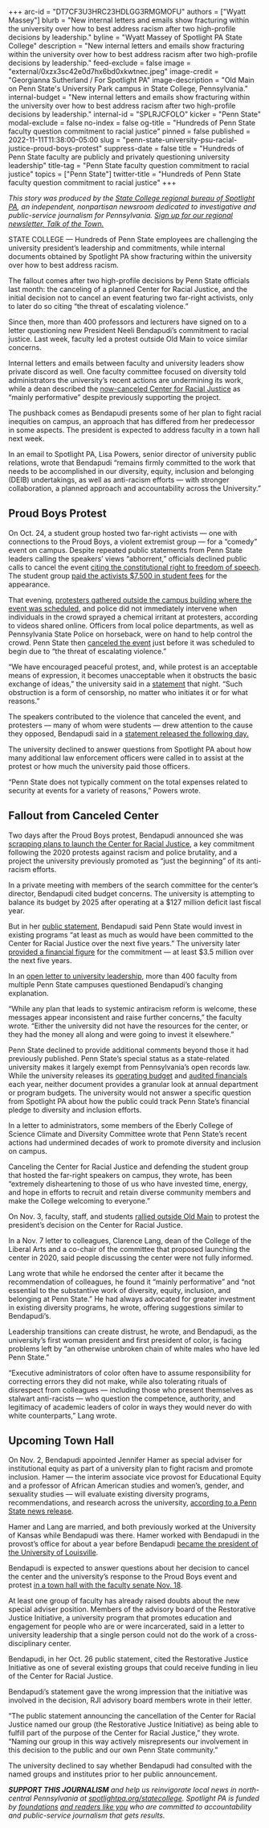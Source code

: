 +++
arc-id = "DT7CF3U3HRC23HDLGG3RMGMOFU"
authors = ["Wyatt Massey"]
blurb = "New internal letters and emails show fracturing within the university over how to best address racism after two high-profile decisions by leadership."
byline = "Wyatt Massey of Spotlight PA State College"
description = "New internal letters and emails show fracturing within the university over how to best address racism after two high-profile decisions by leadership."
feed-exclude = false
image = "external/0xzx3sc42e0d7hx6bd0xkwtnec.jpeg"
image-credit = "Georgianna Sutherland / For Spotlight PA"
image-description = "Old Main on Penn State's University Park campus in State College, Pennsylvania."
internal-budget = "New internal letters and emails show fracturing within the university over how to best address racism after two high-profile decisions by leadership."
internal-id = "SPLRJCFOLO"
kicker = "Penn State"
modal-exclude = false
no-index = false
og-title = "Hundreds of Penn State faculty question commitment to racial justice"
pinned = false
published = 2022-11-11T11:38:00-05:00
slug = "penn-state-university-psu-racial-justice-proud-boys-protest"
suppress-date = false
title = "Hundreds of Penn State faculty are publicly and privately questioning university leadership"
title-tag = "Penn State faculty question commitment to racial justice"
topics = ["Penn State"]
twitter-title = "Hundreds of Penn State faculty question commitment to racial justice"
+++

<i>This story was produced by the </i><a href="https://www.spotlightpa.org/statecollege"><i>State College regional bureau of Spotlight PA</i></a><i>, an independent, nonpartisan newsroom dedicated to investigative and public-service journalism for Pennsylvania. </i><a href="https://www.spotlightpa.org/newsletters/talkofthetown"><i>Sign up for our regional newsletter, Talk of the Town.</i></a>

STATE COLLEGE — Hundreds of Penn State employees are challenging the university president’s leadership and commitments, while internal documents obtained by Spotlight PA show fracturing within the university over how to best address racism.

The fallout comes after two high-profile decisions by Penn State officials last month: the canceling of a planned Center for Racial Justice, and the initial decision not to cancel an event featuring two far-right activists, only to later do so citing “the threat of escalating violence.”

Since then, more than 400 professors and lecturers have signed on to a letter questioning new President Neeli Bendapudi’s commitment to racial justice. Last week, faculty led a protest outside Old Main to voice similar concerns.

Internal letters and emails between faculty and university leaders show private discord as well. One faculty committee focused on diversity told administrators the university’s recent actions are undermining its work, while a dean described the <a href="https://www.spotlightpa.org/statecollege/2022/10/penn-state-psu-center-racial-justice-bendapudi/">now-canceled Center for Racial Justice</a> as “mainly performative” despite previously supporting the project.

<script src="https://www.spotlightpa.org/embed.js" async></script><div data-spl-embed-version="1" data-spl-src="https://www.spotlightpa.org/embeds/newsletter/?cta=Sign%20up%20for%20our%20new%20regional%20newsletter%2C%20%3Cb%3ETalk%20of%20the%20Town%3C%2Fb%3E%2C%20and%20get%20all%20the%20news%20and%20notes%20from%20State%20College%20and%20north-central%20PA.&button=Sign%20Up%20Now&preselect=state_college&eyebrow=DON'T%20MISS%20A%20BEAT"></div>

The pushback comes as Bendapudi presents some of her plan to fight racial inequities on campus, an approach that has differed from her predecessor in some aspects. The president is expected to address faculty in a town hall next week.

In an email to Spotlight PA, Lisa Powers, senior director of university public relations, wrote that Bendapudi “remains firmly committed to the work that needs to be accomplished in our diversity, equity, inclusion and belonging (DEIB) undertakings, as well as anti-racism efforts — with stronger collaboration, a planned approach and accountability across the University.”

## Proud Boys Protest

On Oct. 24, a student group hosted two far-right activists — one with connections to the Proud Boys, a violent extremist group — for a “comedy” event on campus. Despite repeated public statements from Penn State leaders calling the speakers’ views “abhorrent,” officials declined public calls to cancel the event <a href="https://web.archive.org/20230804182907/https://www.centredaily.com/news/local/education/penn-state/article267715632.html">citing the constitutional right to freedom of speech</a>. The student group <a href="https://web.archive.org/20220930191154/http://pennstateupac.org/wp-content/uploads/2022/09/9-6-22-Minutes.pdf">paid the activists $7,500 in student fees</a> for the appearance.

That evening, <a href="https://www.centredaily.com/news/local/education/penn-state/article267845797.html">protesters gathered outside the campus building where the event was scheduled</a>, and police did not immediately intervene when individuals in the crowd sprayed a chemical irritant at protesters, according to videos shared online. Officers from local police departments, as well as Pennsylvania State Police on horseback, were on hand to help control the crowd. Penn State then <a href="https://www.psu.edu/news/story/threat-violence-causes-university-police-cancel-tonights-event">canceled the event</a> just before it was scheduled to begin due to “the threat of escalating violence.”

“We have encouraged peaceful protest, and, while protest is an acceptable means of expression, it becomes unacceptable when it obstructs the basic exchange of ideas,” the university said in a <a href="https://www.psu.edu/news/story/threat-violence-causes-university-police-cancel-tonights-event/">statement</a> that night. “Such obstruction is a form of censorship, no matter who initiates it or for what reasons.”

The speakers contributed to the violence that canceled the event, and protesters — many of whom were students — drew attention to the cause they opposed, Bendapudi said in a <a href="https://www.psu.edu/news/campus-life/story/message-president-neeli-bendapudi-cancellation-campus-event/">statement released the following day.</a>

The university declined to answer questions from Spotlight PA about how many additional law enforcement officers were called in to assist at the protest or how much the university paid those officers.

“Penn State does not typically comment on the total expenses related to security at events for a variety of reasons,” Powers wrote.

## Fallout from Canceled Center

Two days after the Proud Boys protest, Bendapudi announced she was <a href="https://www.spotlightpa.org/statecollege/2022/10/penn-state-psu-center-racial-justice-bendapudi/">scrapping plans to launch the Center for Racial Justice</a>, a key commitment following the 2020 protests against racism and police brutality, and a project the university previously promoted as “just the beginning” of its anti-racism efforts.

In a private meeting with members of the search committee for the center’s director, Bendapudi cited budget concerns. The university is attempting to balance its budget by 2025 after operating at a $127 million deficit last fiscal year.

But in her <a href="https://www.psu.edu/news/administration/story/penn-state-inventory-evaluate-and-enhance-existing-deib-programs-efforts">public statement</a>, Bendapudi said Penn State would invest in existing programs “at least as much as would have been committed to the Center for Racial Justice over the next five years.” The university later <a href="https://www.spotlightpa.org/statecollege/2022/10/penn-state-psu-center-racial-justice-bendapudi/">provided a financial figure</a> for the commitment — at least $3.5 million over the next five years.

In an <a href="https://docs.google.com/forms/d/e/1FAIpQLSde8DWHU0Ri6OiDAymcYVthQWjn-Lm8vff1eo4gKYZFr855Ww/viewform">open letter to university leadership</a>, more than 400 faculty from multiple Penn State campuses questioned Bendapudi’s changing explanation.

“While any plan that leads to systemic antiracism reform is welcome, these messages appear inconsistent and raise further concerns,” the faculty wrote. “Either the university did not have the resources for the center, or they had the money all along and were going to invest it elsewhere.”

Penn State declined to provide additional comments beyond those it had previously published. Penn State’s special status as a state-related university makes it largely exempt from Pennsylvania’s open records law. While the university releases its <a href="https://budget.psu.edu/BOTJuly/BoardDocuments%2022-23/2022%20-%2023%20Proposed%20Operating%20Budget.pdf">operating budget</a> and <a href="https://controller.psu.edu/public-reports">audited financials</a> each year, neither document provides a granular look at annual department or program budgets. The university would not answer a specific question from Spotlight PA about how the public could track Penn State’s financial pledge to diversity and inclusion efforts.

<script src="https://www.spotlightpa.org/embed.js" async></script><div data-spl-embed-version="1" data-spl-src="https://www.spotlightpa.org/embeds/donate/?eyebrow_text=SUPPORT%20SPOTLIGHT%20PA&cta_text=YES%2C%20I%20WANT%20TO%20CONTRIBUTE&teaser_text=The%20future%20of%20Spotlight%20PA%20depends%20on%20your%20support.%20Make%20a%20tax-deductible%20gift%20now%20to%20ensure%20this%20vital%20journalism%20can%20continue%20in%202023.%20As%20a%20special%20bonus%2C%20%3Cb%3Eall%20gifts%20will%20be%20DOUBLED."></div>

In a letter to administrators, some members of the Eberly College of Science Climate and Diversity Committee wrote that Penn State’s recent actions had undermined decades of work to promote diversity and inclusion on campus.

Canceling the Center for Racial Justice and defending the student group that hosted the far-right speakers on campus, they wrote, has been “extremely disheartening to those of us who have invested time, energy, and hope in efforts to recruit and retain diverse community members and make the College welcoming to everyone.”

On Nov. 3, faculty, staff, and students <a href="https://www.centredaily.com/article268135952.html">rallied outside Old Main</a> to protest the president’s decision on the Center for Racial Justice.

In a Nov. 7 letter to colleagues, Clarence Lang, dean of the College of the Liberal Arts and a co-chair of the committee that proposed launching the center in 2020, said people discussing the center were not fully informed.

Lang wrote that while he endorsed the center after it became the recommendation of colleagues, he found it “mainly performative” and “not essential to the substantive work of diversity, equity, inclusion, and belonging at Penn State.” He had always advocated for greater investment in existing diversity programs, he wrote, offering suggestions similar to Bendapudi’s.

Leadership transitions can create distrust, he wrote, and Bendapudi, as the university’s first woman president and first president of color, is facing problems left by “an otherwise unbroken chain of white males who have led Penn State.”

“Executive administrators of color often have to assume responsibility for correcting errors they did not make, while also tolerating rituals of disrespect from colleagues — including those who present themselves as stalwart anti-racists — who question the competence, authority, and legitimacy of academic leaders of color in ways they would never do with white counterparts,” Lang wrote.

## Upcoming Town Hall

On Nov. 2, Bendapudi appointed Jennifer Hamer as special adviser for institutional equity as part of a university plan to fight racism and promote inclusion. Hamer — the interim associate vice provost for Educational Equity and a professor of African American studies and women’s, gender, and sexuality studies — will evaluate existing diversity programs, recommendations, and research across the university, <a href="https://www.psu.edu/news/administration/story/jennifer-hamer-named-special-adviser-institutional-equity">according to a Penn State news release</a>.

Hamer and Lang are married, and both previously worked at the University of Kansas while Bendapudi was there. Hamer worked with Bendapudi in the provost’s office for about a year before Bendapudi <a href="https://www.spotlightpa.org/statecollege/2022/11/penn-state-president-bendapudi-profile/">became the president of the University of Louisville</a>.

Bendapudi is expected to answer questions about her decision to cancel the center and the university’s response to the Proud Boys event and protest <a href="https://www.centredaily.com/news/local/education/penn-state/article268569282.html?ac_cid=DM723520&ac_bid=1334281061">in a town hall with the faculty senate Nov. 18</a>.

<script src="https://www.spotlightpa.org/embed.js" async></script><div data-spl-embed-version="1" data-spl-src="https://www.spotlightpa.org/embeds/tips/?tip_text=Do%20you%20have%20a%20tip%20about%20Penn%20State%3F%20We%20want%20to%20hear%20from%20you."></div>

At least one group of faculty has already raised doubts about the new special adviser position. Members of the advisory board of the Restorative Justice Initiative, a university program that promotes education and engagement for people who are or were incarcerated, said in a letter to university leadership that a single person could not do the work of a cross-disciplinary center.

Bendapudi, in her Oct. 26 public statement, cited the Restorative Justice Initiative as one of several existing groups that could receive funding in lieu of the Center for Racial Justice.

Bendapudi’s statement gave the wrong impression that the initiative was involved in the decision, RJI advisory board members wrote in their letter.

“The public statement announcing the cancellation of the Center for Racial Justice named our group (the Restorative Justice Initiative) as being able to fulfill part of the purpose of the Center for Racial Justice,” they wrote. “Naming our group in this way actively misrepresents our involvement in this decision to the public and our own Penn State community.”

The university declined to say whether Bendapudi had consulted with the named groups and institutes prior to her public announcement.

<i><b>SUPPORT THIS JOURNALISM</b></i><i> and help us reinvigorate local news in north-central Pennsylvania at </i><a href="/donate?campaign=701Dn000000Ygq1IAC&utm_source=www.spotlightpa.org&utm_medium=statecollege:section&utm_campaign=statecollege:main"><i>spotlightpa.org/statecollege</i></a><i>. Spotlight PA is funded by </i><a href="https://www.spotlightpa.org/support"><i>foundations</i></a><i> </i><a href="https://www.spotlightpa.org/support"><i>and readers like you</i></a><i> who are committed to accountability and public-service journalism that gets results.</i>
